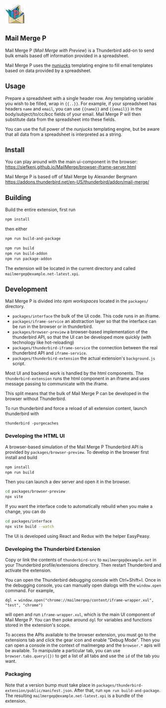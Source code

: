 ![Mail Merge P Icon](https://raw.githubusercontent.com/siefkenj/MailMergeP/master/packages/thunderbird-extension/public/skin/icon64.png)

## Mail Merge P

Mail Merge P (_Mail Merge with Preview_)
is a Thunderbird add-on to send bulk emails based off information provided in a spreadsheet.

Mail Merge P uses the [nunjucks](https://mozilla.github.io/nunjucks/) templating engine to
fill email templates based on data provided by a spreadsheet.

## Usage

Prepare a spreadsheet with a single header row.
Any templating variable you wish to be filled, wrap in `{{..}}`. For example, if your
spreadsheet has headers `name` and `email`, you can use `{{name}}` and `{{email}}` in
the body/subject/to/cc/bcc fields of your email. Mail Merge P will then substitute data from
the spreadsheet into these fields.

You can use the full power of the _nunjucks_ templating engine, but be aware that all data
from a spreadsheet is interpreted as a string.

## Install

You can play around with the main ui-component in the browser: https://siefkenj.github.io/MailMerge/browser-iframe-server.html

Mail Merge P is based off of Mail Merge by Alexander Bergmann https://addons.thunderbird.net/en-US/thunderbird/addon/mail-merge/

## Building

Build the entire extension, first run

```sh
npm install
```

then either

```sh
npm run build-and-package
```

```sh
npm run build
npm run build-addon
npm run package-addon
```

The extension will be located in the current directory and called `mailmergep@example.net-latest.xpi`.

## Development

Mail Merge P is divided into _npm workspaces_ located in the `packages/` directory.

-   `packages/interface` the bulk of the UI code. This code runs in an iframe.
-   `packages/iframe-service` an abstraction layer so that the interface can be run in the browser or in thunderbird.
-   `packages/browser-preview` a browser-based implementation of the thunderbird API, so that the UI can be developed more quickly (with technology like hot-reloading)
-   `packages/thunderbird-iframe-service` the connection between the real thunderbird API and `iframe-service`.
-   `packages/thunderbird-extension` the actual extension's `background.js` script.

Most UI and backend work is handled by the html components. The `thunderbird-extension` runs the html
component in an iframe and uses message passing to communicate with the iframe.

This split means that the bulk of Mail Merge P can be developed in the browser without
Thunderbird.

To run thunderbird and force a reload of all extension content, launch thunderbird with

```
thunderbird -purgecaches
```

### Developing the HTML UI

A browser-based simulation of the Mail Merge P Thunderbird API is provided by `packages/browser-preview`.
To develop in the browser first install and build

```sh
npm install
npm run build
```

Then you can launch a dev server and open it in the browser.

```sh
cd packages/browser-preview
npx vite
```

If you want the interface code to automatically rebuild when you make a change, you can do

```sh
cd packages/interface
npx vite build --watch
```

The UI is developed using React and Redux with the helper EasyPeasy.

### Developing the Thunderbird Extension

Copy or link the contents of `thunderbird-src` to `mailmergep@example.net`
in your Thunderbird profile/extensions directory. Then restart Thunderbird and activate the
extension.

You can open the Thunderbird debugging console with Ctrl+Shift+I. Once in the debugging console,
you can manually open dialogs with the `window.open` command. For example,

    dgl = window.open("chrome://mailmergep/content/iframe-wrapper.xul", "test", "chrome")

will open and run `iframe-wrapper.xul`, which is the main UI component of Mail Merge P.
You can then poke around `dgl` for variables and functions
stored in the extension's scope.

To access the APIs available to the browser extension, you must go to the extensions
tab and click the gear icon and enable "Debug Mode". Then you can open a console
in the context of mailmergep and the `browser.*` apis will be available. To manipulate
a particular tab, you can use `browser.tabs.query({})` to get a list of all tabs and
use the `id` of the tab you want.

### Packaging

Note that a version bump must take place in `packages/thunderbird-extension/public/manifest.json`. After that, run `npm run build-and-package`.
The resulting `mailmergep@example.net-latest.xpi` is a bundle of the extension.
